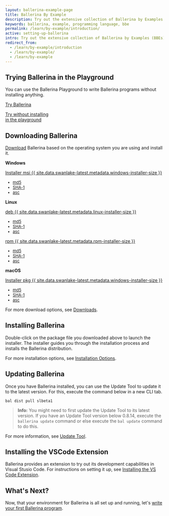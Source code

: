 ```yaml
---
layout: ballerina-example-page
title: Ballerina By Example
description: Try out the extensive collection of Ballerina by Examples (BBEs) below to grasp the features and concepts of Ballerina.
keywords: ballerina, example, programming language, bbe
permalink: /learn/by-example/introduction/
active: setting-up-ballerina
intro: Try out the extensive collection of Ballerina by Examples (BBEs) below to grasp the features and concepts of Ballerina.
redirect_from:
  - /learn/by-example/introduction
  - /learn/by-example/
  - /learn/by-example
---
```


## Trying Ballerina in the Playground

You can use the Ballerina Playground to write Ballerina programs without installing anything.

<link href="https://fonts.googleapis.com/css?family=Special+Elite&display=swap" rel="stylesheet"/>
<link rel="stylesheet" href="/css/home-page.css"/>
<style>a.cMobileLogo img {display: block;}</style>
<div class="row cBallerinaIntroSection">
   <div class="container">
      <div class="col-sm-12 col-md-12 cTopLayer">
         <div class="col-sm-12 col-md-4 cMainCTAContainer">
            <a class="cBallerina-io-Home-main-download-button cPlayButton" target="_blank" href="https://play.ballerina.io">
               Try Ballerina
               <p>Try without installing <br>in the playground</p>
            </a>
         </div>
   </div></div></div>
<div class="clearfix"></div>

## Downloading Ballerina

[Download](/downloads) Ballerina based on the operating system you are using and install it. 

<link rel="stylesheet" href="/css/download-page.css">
<script src="/js/download-page.js"></script>
<div class="clearfix"></div>
<div class="row cDownloads">
   <div class="container">
      <div class=" ">
         <div class="col-xs-12 col-sm-12 col-md-4 col-lg-4 ">
            <p class="cWindows"><b>Windows</b></p>
            <a id="packWindows" href="{{ site.dist_server }}/downloads/{{ site.data.swanlake-latest.metadata.version }}/{{ site.data.swanlake-latest.metadata.windows-installer }}" class="cGTMDownload cDownload cDownloadNew" data-download="downloads" data-pack="{{ site.data.swanlake-latest.metadata.windows-installer }}">
               <div class="cSize">Installer  msi <span id="packWindowsName">{{ site.data.swanlake-latest.metadata.windows-installer-size }}</span></div>
            </a>
            <ul class="cDiwnloadSubLinks">
               <li style="font-size:13px;"><a id="packWindowsMd5" href="{{ site.dist_server }}/downloads/{{ site.data.swanlake-latest.metadata.version }}/{{ site.data.swanlake-latest.metadata.windows-installer }}.md5">md5</a></li>
               <li style="font-size:13px;"><a id="packWindowsSha1" href="{{ site.dist_server }}/downloads/{{ site.data.swanlake-latest.metadata.version }}/{{ site.data.swanlake-latest.metadata.windows-installer }}.sha1">SHA-1</a></li>
               <li style="font-size:13px;"><a id="packWindowsAsc" href="{{ site.dist_server }}/downloads/{{ site.data.swanlake-latest.metadata.version }}/{{ site.data.swanlake-latest.metadata.windows-installer }}.asc">asc</a></li>
            </ul>
         </div>
         <div class="col-xs-12 col-sm-12 col-md-4 col-lg-4 ">
            <p class="cLinux"><b>Linux</b></p>
            <div class="col-xs-12 col-sm-12 col-md-6 col-lg-6" style="padding: 0;">
               <a id="packLinux" href="{{ site.dist_server }}/downloads/{{ site.data.swanlake-latest.metadata.version }}/{{ site.data.swanlake-latest.metadata.linux-installer }}" class="cGTMDownload cDownload cLinuxPKGs  cDownloadNew" data-download="downloads" data-pack="{{ site.data.swanlake-latest.metadata.linux-installer }}">
                  <div class="cSize">deb  <span id="packLinuxName">{{ site.data.swanlake-latest.metadata.linux-installer-size }}</span></div>
               </a>
               <ul class="cDiwnloadSubLinks">
                  <li style="font-size:13px;"><a id="packLinuxMd5" href="{{ site.dist_server }}/downloads/{{ site.data.swanlake-latest.metadata.version }}/{{ site.data.swanlake-latest.metadata.linux-installer }}.md5">md5</a></li>
                  <li style="font-size:13px;"><a id="packLinuxSha1" href="{{ site.dist_server }}/downloads/{{ site.data.swanlake-latest.metadata.version }}/{{ site.data.swanlake-latest.metadata.linux-installer }}.sha1">SHA-1</a></li>
                  <li style="font-size:13px;"><a id="packLinuxAsc" href="{{ site.dist_server }}/downloads/{{ site.data.swanlake-latest.metadata.version }}/{{ site.data.swanlake-latest.metadata.linux-installer }}.asc">asc</a></li>
               </ul>
            </div>
            <div class="col-xs-12 col-sm-12 col-md-6 col-lg-6" style="padding: 0;">
               <a id="packLinux" href="{{ site.dist_server }}/downloads/{{ site.data.swanlake-latest.metadata.version }}/{{ site.data.swanlake-latest.metadata.rpm-installer }}" class="cGTMDownload cDownload cLinuxPKGs cDownloadNew" data-download="downloads" data-pack="{{ site.data.swanlake-latest.metadata.rpm-installer }}">
                  <div class="cSize">rpm  <span id="packLinuxName">{{ site.data.swanlake-latest.metadata.rpm-installer-size }}</span></div>
               </a>
               <ul class="cDiwnloadSubLinks">
                  <li style="font-size:13px;"><a id="packLinuxMd5" href="{{ site.dist_server }}/downloads/{{ site.data.swanlake-latest.metadata.version }}/{{ site.data.swanlake-latest.metadata.rpm-installer }}.md5">md5</a></li>
                  <li style="font-size:13px;"><a id="packLinuxSha1" href="{{ site.dist_server }}/downloads/{{ site.data.swanlake-latest.metadata.version }}/{{ site.data.swanlake-latest.metadata.rpm-installer }}.sha1">SHA-1</a></li>
                  <li style="font-size:13px;"><a id="packLinuxAsc" href="{{ site.dist_server }}/downloads/{{ site.data.swanlake-latest.metadata.version }}/{{ site.data.swanlake-latest.metadata.rpm-installer }}.asc">asc</a></li>
               </ul>
            </div>
         </div>
         <div class="clearfix"></div>
         <div class="col-xs-12 col-sm-12 col-md-4 col-lg-4 ">
            <p class="cMac"><b>macOS</b></p>
            <a id="packMac" href="{{ site.dist_server }}/downloads/{{ site.data.swanlake-latest.metadata.version }}/{{ site.data.swanlake-latest.metadata.macos-installer }}" class="cGTMDownload cDownload cDownloadNew" data-download="downloads" data-pack="{{ site.data.swanlake-latest.metadata.macos-installer }}">
               <div class="cSize">Installer pkg <span id="packWindowsName">{{ site.data.swanlake-latest.metadata.windows-installer-size }}</span></div>
            </a>
            <ul class="cDiwnloadSubLinks">
               <li style="font-size:13px;"><a id="packMacMd5" href="{{ site.dist_server }}/downloads/{{ site.data.swanlake-latest.metadata.version }}/{{ site.data.swanlake-latest.metadata.macos-installer }}.md5">md5</a></li>
               <li style="font-size:13px;"><a id="packMacSha1" href="{{ site.dist_server }}/downloads/{{ site.data.swanlake-latest.metadata.version }}/{{ site.data.swanlake-latest.metadata.macos-installer }}.sha1">SHA-1</a></li>
               <li style="font-size:13px;"><a id="packMacAsc" href="{{ site.dist_server }}/downloads/{{ site.data.swanlake-latest.metadata.version }}/{{ site.data.swanlake-latest.metadata.macos-installer }}.asc">asc</a></li>
            </ul>
         </div>
         </div></div></div> 


For more download options, see [Downloads](/download).

## Installing Ballerina

Double-click on the package file you downloaded above to launch the installer. The installer guides you through the installation process and installs the Ballerina distribution.

For more installation options, see [Installation Options](/learn/user-guide/getting-started/installation-options/).

## Updating Ballerina

Once you have Ballerina installed, you can use the Update Tool to update it to the latest version. For this, execute the command below in a new CLI tab.

`bal dist pull slbeta1`

>**Info:** You might need to first update the Update Tool to its latest version. If you have an Update Tool version below 0.8.14, execute the `ballerina update` command or else execute the `bal update` command to do this.

For more information, see [Update Tool](/learn/tooling-guide/cli-tools/update-tool/).

## Installing the VSCode Extension

Ballerina provides an extension to try out its development capabilities in Visual Stusio Code. For instructions on setting it up, see [Installing the VS Code Extension](/learn/tooling-guide/vs-code-extension/installing-the-vs-code-extension/).

## What's Next?

Now, that your environment for Ballerina is all set up and running, let's [write your first Ballerina program](/learn/user-guide/getting-started/writing-your-first-ballerina-program/). 

